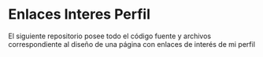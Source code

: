 # Enlaces Interes Perfil

El siguiente repositorio posee todo el código fuente y archivos correspondiente al diseño de una página con enlaces de interés de mi perfil
